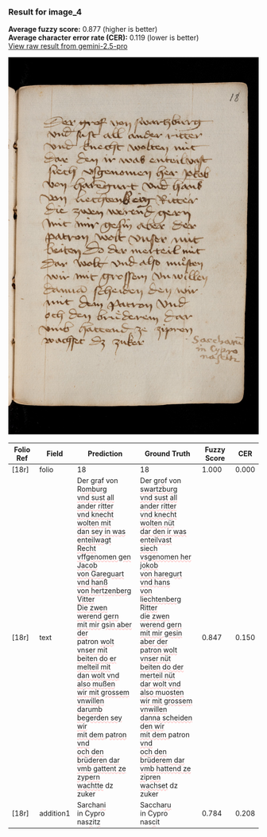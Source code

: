 ### Result for image_4
**Average fuzzy score:** 0.877 (higher is better)<br>**Average character error rate (CER):** 0.119 (lower is better)<br>[View raw result from gemini-2.5-pro](https://github.com/RISE-UNIBAS/humanities_data_benchmark/blob/main/results/2025-10-24/T0272/request_T0272_image_4.json)

<img src="https://github.com/RISE-UNIBAS/humanities_data_benchmark/blob/main/benchmarks/medieval_manuscripts/images/image_4.jpg?raw=true" alt="image_4" width="800px">

<style>
.diff { text-decoration: underline; text-decoration-color: #ffcccc; text-decoration-style: wavy; }
</style>

| Folio Ref | Field | Prediction | Ground Truth | Fuzzy Score | CER |
|-----------|-------|------------|--------------|-------------|-----|
| [18r] | folio | 18 | 18 | 1.000 | 0.000 |
| [18r] | text | Der gr<span class="diff">a</span>f von R<span class="diff">omb</span>u<span class="diff">rg<br>vnd sust all ander ritter<br>vnd knecht wolten mit<br>dan sey in was enteilwagt<br>Recht vffgenomen gen Jacob<br>von Gareguart vnd hanß<br>von hertzenberg Vitter<br>Die zwen werend gern<br>mit mir gsin aber der<br></span>patron <span class="diff">wolt vnser mit<br>beiten do er melteil mit<br>dan wolt vnd also mußen<br>wir mit grossem vnwillen<br>darumb begerden sey wir<br>mit dem </span>p<span class="diff">atron vnd<br>och den brüderen dar<br>vmb gattent ze zypern<br>wachtte</span> dz zuker | Der gr<span class="diff">o</span>f von <span class="diff">swartzburg<br> vnd sust all ander ritter<br> vnd knecht wolten nüt<br> dar den ir was enteilvast<br> siech vsgenomen her jokob<br> von haregurt vnd hans<br> von liechtenberg </span>R<span class="diff">itter<br> die zwen werend gern<br> mit mir gesin aber der<br> patron wolt vnser nüt<br> beiten do der merteil nüt<br> dar wolt vnd also m</span>u<span class="diff">osten<br> wir mit grossem vnwillen<br> danna scheiden  den wir<br> mit dem </span>patron <span class="diff">vnd<br> och den brüderem dar<br> vmb hattend ze zi</span>p<span class="diff">ren<br> wachset</span> dz zuker | 0.847 | 0.150 |
| [18r] | addition1 | Sa<span class="diff">r</span>cha<span class="diff">ni</span><br>in Cypro<br>nas<span class="diff">z</span>it<span class="diff">z</span> | Sa<span class="diff">c</span>cha<span class="diff">ru</span><br><span class="diff"> </span>in Cypro<br><span class="diff"> </span>nas<span class="diff">c</span>it | 0.784 | 0.208 |
